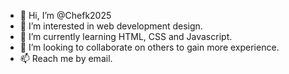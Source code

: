 - 👋 Hi, I’m @Chefk2025
- 👀 I’m interested in web development design.
- 🌱 I’m currently learning HTML, CSS and Javascript.
- 💞️ I’m looking to collaborate on others to gain more experience.
- 📫 Reach me by email.

<!---
Chefk2025/Chefk2025 is a ✨ special ✨ repository because its `README.md` (this file) appears on your GitHub profile.
You can click the Preview link to take a look at your changes.
--->
